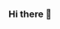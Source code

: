 ### Hi there 👋

<!--
**WafaMohessin/wafamohessin** is a ✨ _special_ ✨ repository because its `README.md` (this file) appears on your GitHub profile.

Here are some ideas to get you started:

- 🔭 I’m currently working on course
- 🌱 I’m currently learning how to build web applications
- 👯 I’m looking to collaborate on games design, and interactive media
- 🤔 I’m looking for help with coding
- 💬 Ask me about graphics design, makeup, interior design, cooking and more...  
- 📫 How to reach me: wafamohessincode@gmail.com
- 😄 Pronouns: she/Her
- ⚡ Fun fact: ... I am very happy!!
-->
